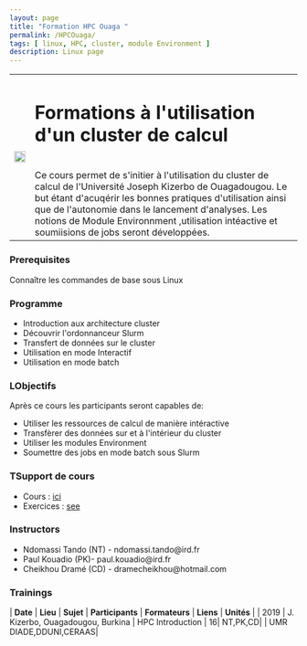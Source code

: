```yaml
---
layout: page
title: "Formation HPC Ouaga "
permalink: /HPCOuaga/
tags: [ linux, HPC, cluster, module Environment ]
description: Linux page
---
```

<table class="table-contact">
<tr>
<td><img width="100%" src="{{ site.url }}/images/trainings-hpc.jpeg" alt="" />
</td>
<td>
<h1> Formations à l'utilisation d'un cluster de calcul</h1><br />
Ce cours permet de s'initier à l'utilisation du cluster de calcul de l'Université Joseph Kizerbo de Ouagadougou. 
Le but étant d'acuqérir les bonnes pratiques d'utilisation ainsi que de l'autonomie dans le lancement d'analyses.
Les notions de Module Environnment ,utilisation intéactive et soumiisions de jobs seront développées.
</td>
</tr>
</table>

### Prerequisites
Connaître les commandes de base sous Linux
<div id="colonne1">
<h3>Programme</h3>
<ul>
<li> Introduction aux architecture cluster </li>
<li> Découvrir l'ordonnanceur Slurm</li>
<li> Transfert de données sur le cluster</li>
<li> Utilisation en mode Interactif </li>
<li> Utilisation en mode batch</li>
</ul>
</div>

<div id="colonne2">
<h3>LObjectifs</h3>
Après ce cours les participants seront capables de:
<ul>
<li>Utiliser les ressources de calcul de manière intéractive </li>
<li>Transfèrer des données sur et à l'intérieur du cluster</li>
<li>Utiliser les modules Environment</li>
<li>Soumettre des jobs en mode batch sous Slurm</li>
</ul>
</div>

<div id="colonne3">
<h3>TSupport de cours</h3>
<ul>
<li>Cours : <a target="_blank" href="{{ site.url }}/files/hpc/HPC_ouaga_oct19.pdf">ici</a></li>
<li>Exercices : <a target="_blank" href="{{ site.url }}/hpc/hpcOuagaPractice">see</a> </li>
</ul>
</div>

<div id="nextInline" class="clearfix">
<h3>Instructors</h3>
<ul>
    <li>Ndomassi Tando (NT) - ndomassi.tando@ird.fr</li>
    <li>Paul Kouadio (PK)- paul.kouadio@ird.fr </li>
    <li>Cheikhou Dramé (CD) - dramecheikhou@hotmail.com </li>

    
</ul>
</div>

### Trainings
 
| **Date** | **Lieu** | **Sujet** | **Participants** | **Formateurs** | **Liens** | **Unités** |
| 2019 | J. Kizerbo, Ouagadougou, Burkina |  HPC Introduction | 16| NT,PK,CD| | UMR DIADE,DDUNI,CERAAS|


